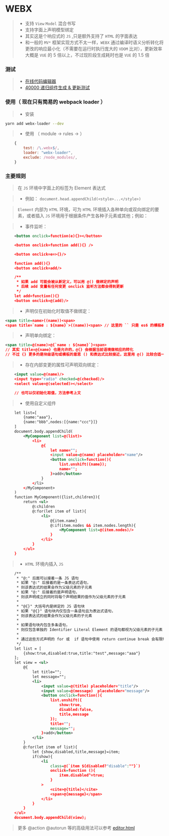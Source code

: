 # WEBX

> * 支持 `View` `Model` 混合书写
> * 支持字面上声明模型绑定
> * 其实这是个响应式的 `JS` ,只是额外支持了 `HTML` 的字面表达
> * 和一般的 `MV*` 框架实现方式不太一样，`WEBX` 通过编译时语义分析转化将更改的响应最小化（不需要在运行时执行庞大的 `VDOM` 比对），更新效率大概是 `VUE` 的 5 倍以上，不过现阶段生成耗时也是 `VUE` 的 1.5 倍

### 测试
> * [在线代码编辑器](https://feff01.github.io/WEBX/dist/editor.html)
> * [40000 递归组件生成 & 更新测试](https://feff01.github.io/WEBX/dist/performance-webx.html)

### 使用（ 现在只有简易的 webpack loader ）
> * 安装
```bash
yarn add webx-loader --dev
```
> * 使用 （ module -> rules -> ）
```javascript
    {
        test: /\.webx$/,
        loader: "webx-loader",
        exclude: /node_modules/,
    }
```

### 主要规则

> 在 `JS` 环境中字面上的标签为 Element 表达式

> * 例如： `document.head.appendChild(<style>...</style>)`

> `Element` 内部为 `HTML` 环境，可为 `HTML` 环境插入各种单向或双向绑定的要素，或者插入 `JS` 环境用于根据条件产生各种子元素或其他；例如：

> * 事件监听：
```xml
    <button onclick=function(e){}></button>

    <button onclick=function add(){} /> 

    <button onclick=e=>{}/> 

    function add(){}
    <button onclick=add/> 

    /**
     * 如果 add 可能会被从新定义，可以用 @() 做绑定的声明
     * 后续 add 变量有任何变更 onclick 监听方法都会得到更新
     */
    let add=function(){}
    <button onclick=@(add)/> 
```
> * 声明仅在初始化时取值不做绑定：
```xml
<span title=name>((name))<span>
<span title=`name : ${name}`>((name))<span> // 这里的 `` 只是 es6 的模板表达式，属性 = 右边可以是几乎所有的表达式
```
> * 声明单向绑定：
```xml 
<span title=@(name)>@{`name : ${name}`}<span>  
// 其实 title=@{name} 也是允许的，@{} 会根据当前语境做相应的转化
// 不过 {} 更多的是块级语句或模板的意思 () 和表达式比较接近，这里用 @() 比较合适一点
```

> * 存在内部变更的属性可声明双向绑定：
```xml
    <input value=@(name)/>
    <input type="radio" checked=@(checked)/>
    <select value=@(selected)></select>

    // 也可以仅初始化取值，方法参考上文
```


> * 使用自定义组件
```xml
    let list=[
        {name:"aaa"},
        {name:"bbb",nodes:[{name:"ccc"}]}
    ]
    document.body.appendChild(
        <MyComponent list=@(list)>
            <li>
                @{
                    let name="";
                    <input value=@(name) placeholder="name"/>
                    <button onclick=function(){
                        list.unshift({name});
                        name="";
                    }>add</button>
                }
            </li>
        </MyComponent>
    )
    function MyComponent({list,children}){
        return <ul>
            @:children
            @:for(let item of list){
                <li>
                    @{item.name}
                    @:if(item.nodes && item.nodes.length){
                        <MyComponent list=@(item.nodes)/>
                    }
                </li>
            }
        </ul>
    }

```

> * `HTML` 环境内插入 `JS`  
```xml
    /**
     * "@:" 后面可以接着一条 JS 语句
     * 如果 "@:" 后接着的是一条表达式语句，
     * 则该表达式的结果会作为父级元素的子元素
     * 如果 "@:" 后接着的是声明语句，
     * 则该声明成立的同时将每个声明结果的值作为父级元素的子元素
     * 
     * "@{}" 大括号内是绑定的 JS 语句块  
     * 如果 "@{}" 语句块内仅包含一条语句且为表达式语句，
     * 则该表达式的结果会作为父级元素的子元素
     * 
     * 如果语句块内包含多条语句，
     * 则仅包含单独的 Identifier Literal Element 的语句都视为父级元素的子元素
     * 
     * 通过这些方式声明的 for 或  if 语句中使用 return continue break 会有限制，不过影响不大后续取消限制或列出
     */
    let list = [
        {show:true,disabled:true,title:"test",message:"aaa"}
    ];
    let view = <ul>
        @{
            let title="";
            let message="";
            <li>
                <input value=@(title) placeholder="title"/>
                <input value=@(message)  placeholder="message"/>
                <button onclick=function(){
                    list.unshift({
                        show:true,
                        disabled:false,
                        title,message
                    });
                    title="";
                    message="";
                }>add</button>
            </li>
        }
        @:for(let item of list){
            let {show,disabled,title,message}=item;
            if(show){
                <li 
                    class=@(`item ${disabled?"disable":""}`)
                    onclick=function (){
                        item.disabled^=true;
                    }
                >
                    <cite>@{title}</cite>
                    <span>@{message}</span>
                </li>
            }
        }
    </ul>
    document.body.appendChild(view);
```


> 更多 @action @autorun 等的高级用法可以参考 [editor.html](https://feff01.github.io/WEBX/dist/editor.html)







 
